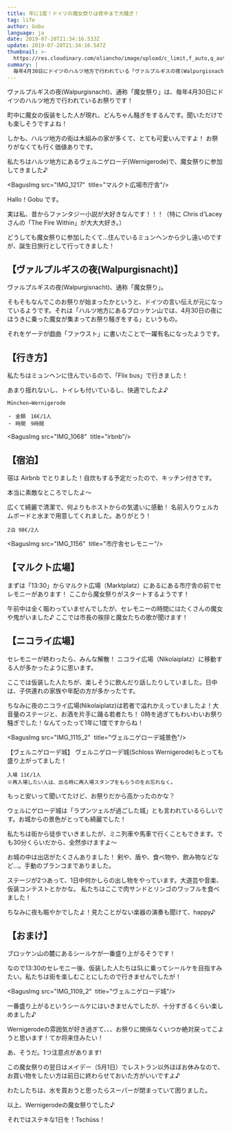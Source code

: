 ```yaml
---
title: 年に1度！ドイツの魔女祭りは夜中まで大騒ぎ！
tag: life
author: Gobu
language: ja
date: 2019-07-28T21:34:16.533Z
update: 2019-07-28T21:34:16.547Z
thumbnail: >-
  https://res.cloudinary.com/oliancho/image/upload/c_limit,f_auto,q_auto,w_1200/v1564360152/bagushaus/baguspost/IMG_1173.jpg
summary: |
  毎年4月30日にドイツのハルツ地方で行われている「ヴァルプルギスの夜(Walpurgisnacht)」、通称「魔女祭り」に参加してきました♪
---
```


ヴァルプルギスの夜(Walpurgisnacht)、通称「魔女祭り」は、毎年4月30日にドイツのハルツ地方で行われているお祭りです！

町中に魔女の仮装をした人が現れ、どんちゃん騒ぎをするんです。聞いただけでも楽しそうですよね！

しかも、ハルツ地方の街は木組みの家が多くて、とても可愛いんですよ！ お祭りがなくても行く価値ありです。

私たちはハルツ地方にあるヴェルニゲローデ(Wernigerode)で、魔女祭りに参加してきました♪

<BagusImg src="IMG_1217"  title="マルクト広場市庁舎"/>

Hallo！Gobu です。

実は私、昔からファンタジー小説が大好きなんです！！！（特に Chris d'Lacey さんの「The Fire Within」が大大大好き。）

どうしても魔女祭りに参加したくて…住んでいるミュンヘンから少し遠いのですが、誕生日旅行として行ってきました！

## 【ヴァルプルギスの夜(Walpurgisnacht)】

ヴァルプルギスの夜(Walpurgisnacht)、通称「魔女祭り」。

そもそもなんでこのお祭りが始まったかというと、ドイツの言い伝えが元になっているようです。それは「ハルツ地方にあるブロッケン山では、4月30日の夜にほうきに乗った魔女が集まってお祭り騒ぎをする」というもの。

それをゲーテが戯曲「ファウスト」に書いたことで一躍有名になったようです。

## 【行き方】

私たちはミュンヘンに住んでいるので、「Flix bus」で行きました！

あまり揺れないし、トイレも付いているし、快適でしたよ♪

```
München→Wernigerode

・ 金額　16€/1人
・ 時間　9時間
```

<BagusImg src="IMG_1068"  title="irbnb"/>

## 【宿泊】

宿は Airbnb でとりました！自炊もする予定だったので、キッチン付きです。

本当に素敵なところでしたよ〜

広くて綺麗で清潔で、何よりもホストからの気遣いに感動！ 名前入りウェルカムボードと水まで用意してくれました。ありがとう！

```
2泊 98€/2人
```

<BagusImg src="IMG_1156"  title="市庁舎セレモニー"/>

## 【マルクト広場】

まずは「13:30」からマルクト広場（Marktplatz）にあるにある市庁舎の前でセレモニーがあります！ ここから魔女祭りがスタートするようです！

午前中は全く賑わっていませんでしたが、セレモニーの時間にはたくさんの魔女や鬼がいました♪ ここでは市長の挨拶と魔女たちの歌が聞けます！

## 【ニコライ広場】

セレモニーが終わったら、みんな解散！ ニコライ広場（Nikolaiplatz）に移動する人が多かったように思います。

ここでは仮装した人たちが、楽しそうに飲んだり話したりしていました。日中は、子供連れの家族や年配の方が多かったです。

ちなみに夜のニコライ広場(Nikolaiplatz)は若者で溢れかえっていましたよ！大音量のステージと、お酒を片手に踊る若者たち！ 0時を過ぎてもわいわいお祭り騒ぎでした！なんてったって1年に1度ですからね！

<BagusImg src="IMG_1115_2"  title="ヴェルニゲローデ城景色"/>

【ヴェルニゲローデ城】
ヴェルニゲローデ城(Schloss Wernigerode)もとっても盛り上がってました！

```
入場 11€/1人
※再入場したい人は、出る時に再入場スタンプをもらうのをお忘れなく。
```

もっと安いって聞いてたけど、お祭りだから高かったのかな？

ウェルにゲローデ城は「ラプンツェルが過ごした城」とも言われているらしいです。お城からの景色がとっても綺麗でした！

私たちは街から徒歩でいきましたが、ミニ列車や馬車で行くこともできます。でも30分くらいだから、全然歩けますよ〜

お城の中は出店がたくさんありました！ 剣や、盾や、食べ物や、飲み物などなど…。手動のブランコまでありました。

ステージが2つあって、1日中何かしらの出し物をやっています。大道芸や音楽、仮装コンテストとかかな。
私たちはここで肉サンドとリンゴのワッフルを食べました！

ちなみに夜も賑やかでしたよ！見たことがない楽器の演奏も聞けて、happy♪

## 【おまけ】

ブロッケン山の麓にあるシールケが一番盛り上がるそうです！

なので13:30のセレモニー後、仮装した人たちはSLに乗ってシールケを目指すみたい。私たちは街を楽しむことにしたので行きませんでしたが！

<BagusImg src="IMG_1109_2"  title="ヴェルニゲローデ城"/>

一番盛り上がるというシールケにはいきませんでしたが、十分すぎるくらい楽しめました♪

Wernigerodeの雰囲気が好き過ぎて、、、お祭りに関係なくいつか絶対戻ってこようと思います！てか将来住みたい！

あ、そうだ。1つ注意点があります!

この魔女祭りの翌日はメイデー（5月1日）でレストラン以外ほぼお休みなので、お買い物をしたい方は前日に終わらせておいた方がいいですよ♪

わたしたちは、水を買おうと思ったらスーパーが閉まっていて困りました。

以上、Wernigerodeの魔女祭りでした♪

それではステキな1日を！Tschüss！
